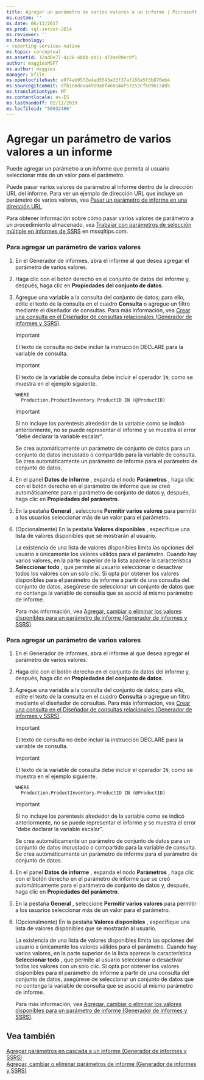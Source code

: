 ```yaml
---
title: Agregar un parámetro de varios valores a un informe | Microsoft Docs
ms.custom: ''
ms.date: 06/13/2017
ms.prod: sql-server-2014
ms.reviewer: ''
ms.technology:
- reporting-services-native
ms.topic: conceptual
ms.assetid: 12ad0e77-4c28-4bbb-ab11-473ae89ec9f1
author: maggiesMSFT
ms.author: maggies
manager: kfile
ms.openlocfilehash: e974ab95f2e4ad5543a33f37af168a5f3b870eb4
ms.sourcegitcommit: dfb1e6deaa4919a0f4e654af57252cfb09613dd5
ms.translationtype: MT
ms.contentlocale: es-ES
ms.lasthandoff: 02/11/2019
ms.locfileid: "56032486"
---
```

# <a name="add-a-multi-value-parameter-to-a-report"></a>Agregar un parámetro de varios valores a un informe
  Puede agregar un parámetro a un informe que permita al usuario seleccionar más de un valor para el parámetro.  
  
 Puede pasar varios valores de parámetro al informe dentro de la dirección URL del informe. Para ver un ejemplo de dirección URL que incluye un parámetro de varios valores, vea [Pasar un parámetro de informe en una dirección URL](../pass-a-report-parameter-within-a-url.md).  
  
 Para obtener información sobre cómo pasar varios valores de parámetro a un procedimiento almacenado, vea [Trabajar con parámetros de selección múltiple en informes de SSRS](https://go.microsoft.com/fwlink/?LinkId=321529) en mssqltips.com.  
  
### <a name="to-add-a-multi-value-parameter"></a>Para agregar un parámetro de varios valores  
  
1.  En el Generador de informes, abra el informe al que desea agregar el parámetro de varios valores.  
  
2.  Haga clic con el botón derecho en el conjunto de datos del informe y, después, haga clic en **Propiedades del conjunto de datos**.  
  
3.  Agregue una variable a la consulta del conjunto de datos; para ello, edite el texto de la consulta en el cuadro **Consulta** o agregue un filtro mediante el diseñador de consultas. Para más información, vea [Crear una consulta en el Diseñador de consultas relacionales &#40;Generador de informes y SSRS&#41;](../report-data/build-a-query-in-the-relational-query-designer-report-builder-and-ssrs.md).  
  
    > [!IMPORTANT]  
    >  El texto de consulta no debe incluir la instrucción DECLARE para la variable de consulta.  
  
    > [!IMPORTANT]  
    >  El texto de la variable de consulta debe incluir el operador `IN`, como se muestra en el ejemplo siguiente.  
  
    ```  
    WHERE  
      Production.ProductInventory.ProductID IN (@ProductID)  
    ```  
  
    > [!IMPORTANT]  
    >  Si no incluye los paréntesis alrededor de la variable como se indicó anteriormente, no se puede representar el informe y se muestra el error "debe declarar la variable escalar".  
  
     Se crea automáticamente un parámetro de conjunto de datos para un conjunto de datos incrustado o compartido para la variable de consulta. Se crea automáticamente un parámetro de informe para el parámetro de conjunto de datos.  
  
4.  En el panel **Datos de informe** , expanda el nodo **Parámetros** , haga clic con el botón derecho en el parámetro de informe que se creó automáticamente para el parámetro de conjunto de datos y, después, haga clic en **Propiedades del parámetro**.  
  
5.  En la pestaña **General** , seleccione **Permitir varios valores** para permitir a los usuarios seleccionar más de un valor para el parámetro.  
  
6.  (Opcionalmente) En la pestaña **Valores disponibles** , especifique una lista de valores disponibles que se mostrarán al usuario.  
  
     La existencia de una lista de valores disponibles limita las opciones del usuario a únicamente los valores válidos para el parámetro. Cuando hay varios valores, en la parte superior de la lista aparece la característica **Seleccionar todo** , que permite al usuario seleccionar o desactivar todos los valores con un solo clic. Si opta por obtener los valores disponibles para el parámetro de informe a partir de una consulta del conjunto de datos, asegúrese de seleccionar un conjunto de datos que no contenga la variable de consulta que se asoció al mismo parámetro de informe.  
  
     Para más información, vea [Agregar, cambiar o eliminar los valores disponibles para un parámetro de informe &#40;Generador de informes y SSRS&#41;](add-change-or-delete-available-values-for-a-report-parameter.md).  
  
### <a name="to-add-a-multi-value-parameter"></a>Para agregar un parámetro de varios valores  
  
1.  En el Generador de informes, abra el informe al que desea agregar el parámetro de varios valores.  
  
2.  Haga clic con el botón derecho en el conjunto de datos del informe y, después, haga clic en **Propiedades del conjunto de datos**.  
  
3.  Agregue una variable a la consulta del conjunto de datos; para ello, edite el texto de la consulta en el cuadro **Consulta** o agregue un filtro mediante el diseñador de consultas. Para más información, vea [Crear una consulta en el Diseñador de consultas relacionales &#40;Generador de informes y SSRS&#41;](../report-data/build-a-query-in-the-relational-query-designer-report-builder-and-ssrs.md).  
  
    > [!IMPORTANT]  
    >  El texto de consulta no debe incluir la instrucción DECLARE para la variable de consulta.  
  
    > [!IMPORTANT]  
    >  El texto de la variable de consulta debe incluir el operador `IN`, como se muestra en el ejemplo siguiente.  
  
    ```  
    WHERE  
      Production.ProductInventory.ProductID IN (@ProductID)  
    ```  
  
    > [!IMPORTANT]  
    >  Si no incluye los paréntesis alrededor de la variable como se indicó anteriormente, no se puede representar el informe y se muestra el error "debe declarar la variable escalar".  
  
     Se crea automáticamente un parámetro de conjunto de datos para un conjunto de datos incrustado o compartido para la variable de consulta. Se crea automáticamente un parámetro de informe para el parámetro de conjunto de datos.  
  
4.  En el panel **Datos de informe** , expanda el nodo **Parámetros** , haga clic con el botón derecho en el parámetro de informe que se creó automáticamente para el parámetro de conjunto de datos y, después, haga clic en **Propiedades del parámetro**.  
  
5.  En la pestaña **General** , seleccione **Permitir varios valores** para permitir a los usuarios seleccionar más de un valor para el parámetro.  
  
6.  (Opcionalmente) En la pestaña **Valores disponibles** , especifique una lista de valores disponibles que se mostrarán al usuario.  
  
     La existencia de una lista de valores disponibles limita las opciones del usuario a únicamente los valores válidos para el parámetro. Cuando hay varios valores, en la parte superior de la lista aparece la característica **Seleccionar todo** , que permite al usuario seleccionar o desactivar todos los valores con un solo clic. Si opta por obtener los valores disponibles para el parámetro de informe a partir de una consulta del conjunto de datos, asegúrese de seleccionar un conjunto de datos que no contenga la variable de consulta que se asoció al mismo parámetro de informe.  
  
     Para más información, vea [Agregar, cambiar o eliminar los valores disponibles para un parámetro de informe &#40;Generador de informes y SSRS&#41;](add-change-or-delete-available-values-for-a-report-parameter.md).  
  
## <a name="see-also"></a>Vea también  
 [Agregar parámetros en cascada a un informe &#40;Generador de informes y SSRS&#41;](add-cascading-parameters-to-a-report-report-builder-and-ssrs.md)   
 [Agregar, cambiar o eliminar parámetros de informe &#40;Generador de informes y SSRS&#41;](add-change-or-delete-a-report-parameter-report-builder-and-ssrs.md)  
  
  
